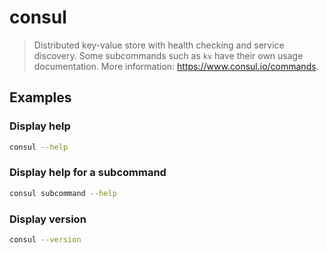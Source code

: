 # consul

> Distributed key-value store with health checking and service discovery. Some subcommands such as `kv` have their own usage documentation. More information: <https://www.consul.io/commands>.

## Examples

### Display help

```bash
consul --help
```

### Display help for a subcommand

```bash
consul subcommand --help
```

### Display version

```bash
consul --version
```
